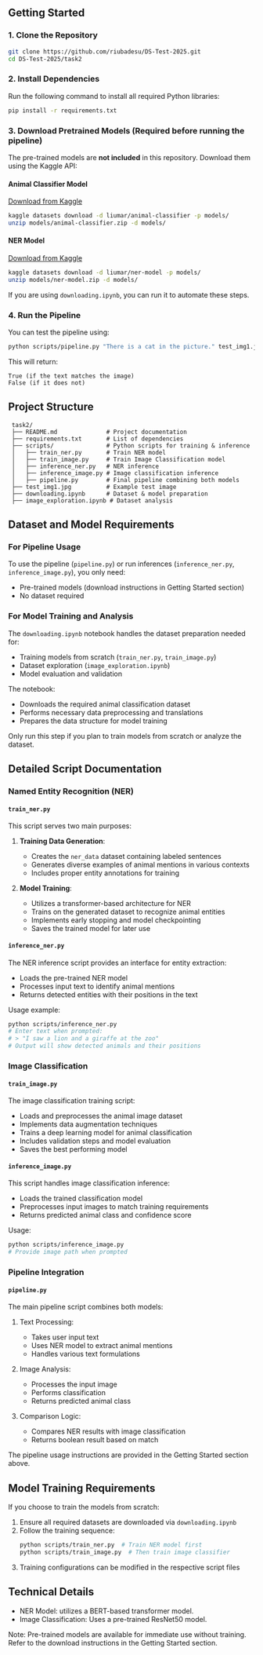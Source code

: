 ## Getting Started
### 1. Clone the Repository
```bash
git clone https://github.com/riubadesu/DS-Test-2025.git
cd DS-Test-2025/task2
```

### 2. Install Dependencies
Run the following command to install all required Python libraries:
```bash
pip install -r requirements.txt
```

### 3. Download Pretrained Models (Required before running the pipeline)
The pre-trained models are **not included** in this repository. Download them using the Kaggle API:

#### Animal Classifier Model
[Download from Kaggle](https://www.kaggle.com/datasets/liumar/animal-classifier)
```bash
kaggle datasets download -d liumar/animal-classifier -p models/
unzip models/animal-classifier.zip -d models/
```

#### NER Model
[Download from Kaggle](https://www.kaggle.com/datasets/liumar/ner-model)
```bash
kaggle datasets download -d liumar/ner-model -p models/
unzip models/ner-model.zip -d models/
```

If you are using `downloading.ipynb`, you can run it to automate these steps.

### 4. Run the Pipeline
You can test the pipeline using:
```bash
python scripts/pipeline.py "There is a cat in the picture." test_img1.jpg
```
This will return:
```
True (if the text matches the image)
False (if it does not)
```

## Project Structure
```
 task2/
 ├── README.md              # Project documentation
 ├── requirements.txt       # List of dependencies
 ├── scripts/               # Python scripts for training & inference
 │   ├── train_ner.py       # Train NER model
 │   ├── train_image.py     # Train Image Classification model
 │   ├── inference_ner.py   # NER inference
 │   ├── inference_image.py # Image classification inference
 │   ├── pipeline.py        # Final pipeline combining both models
 ├── test_img1.jpg          # Example test image
 ├── downloading.ipynb      # Dataset & model preparation
 ├── image_exploration.ipynb # Dataset analysis
```

## Dataset and Model Requirements

### For Pipeline Usage
To use the pipeline (`pipeline.py`) or run inferences (`inference_ner.py`, `inference_image.py`), you only need:
- Pre-trained models (download instructions in Getting Started section)
- No dataset required

### For Model Training and Analysis
The `downloading.ipynb` notebook handles the dataset preparation needed for:
- Training models from scratch (`train_ner.py`, `train_image.py`)
- Dataset exploration (`image_exploration.ipynb`)
- Model evaluation and validation

The notebook:
- Downloads the required animal classification dataset
- Performs necessary data preprocessing and translations
- Prepares the data structure for model training

Only run this step if you plan to train models from scratch or analyze the dataset.

## Detailed Script Documentation

### Named Entity Recognition (NER)

#### `train_ner.py`
This script serves two main purposes:
1. **Training Data Generation**:
   - Creates the `ner_data` dataset containing labeled sentences
   - Generates diverse examples of animal mentions in various contexts
   - Includes proper entity annotations for training

2. **Model Training**:
   - Utilizes a transformer-based architecture for NER
   - Trains on the generated dataset to recognize animal entities
   - Implements early stopping and model checkpointing
   - Saves the trained model for later use

#### `inference_ner.py`
The NER inference script provides an interface for entity extraction:
- Loads the pre-trained NER model
- Processes input text to identify animal mentions
- Returns detected entities with their positions in the text

Usage example:
```bash
python scripts/inference_ner.py
# Enter text when prompted:
# > "I saw a lion and a giraffe at the zoo"
# Output will show detected animals and their positions
```

### Image Classification

#### `train_image.py`
The image classification training script:
- Loads and preprocesses the animal image dataset
- Implements data augmentation techniques
- Trains a deep learning model for animal classification
- Includes validation steps and model evaluation
- Saves the best performing model

#### `inference_image.py`
This script handles image classification inference:
- Loads the trained classification model
- Preprocesses input images to match training requirements
- Returns predicted animal class and confidence score

Usage:
```bash
python scripts/inference_image.py
# Provide image path when prompted
```

### Pipeline Integration

#### `pipeline.py`
The main pipeline script combines both models:
1. Text Processing:
   - Takes user input text
   - Uses NER model to extract animal mentions
   - Handles various text formulations

2. Image Analysis:
   - Processes the input image
   - Performs classification
   - Returns predicted animal class

3. Comparison Logic:
   - Compares NER results with image classification
   - Returns boolean result based on match

The pipeline usage instructions are provided in the Getting Started section above.

## Model Training Requirements
If you choose to train the models from scratch:
1. Ensure all required datasets are downloaded via `downloading.ipynb`
2. Follow the training sequence:
   ```bash
   python scripts/train_ner.py  # Train NER model first
   python scripts/train_image.py  # Then train image classifier
   ```
3. Training configurations can be modified in the respective script files

## Technical Details
- NER Model: utilizes a BERT-based transformer model.
- Image Classification: Uses a pre-trained ResNet50 model.

Note: Pre-trained models are available for immediate use without training. 
Refer to the download instructions in the Getting Started section.

